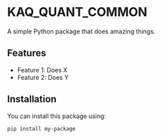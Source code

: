 # KAQ_QUANT_COMMON

A simple Python package that does amazing things.

## Features

- Feature 1: Does X
- Feature 2: Does Y

## Installation

You can install this package using:

```bash
pip install my-package
